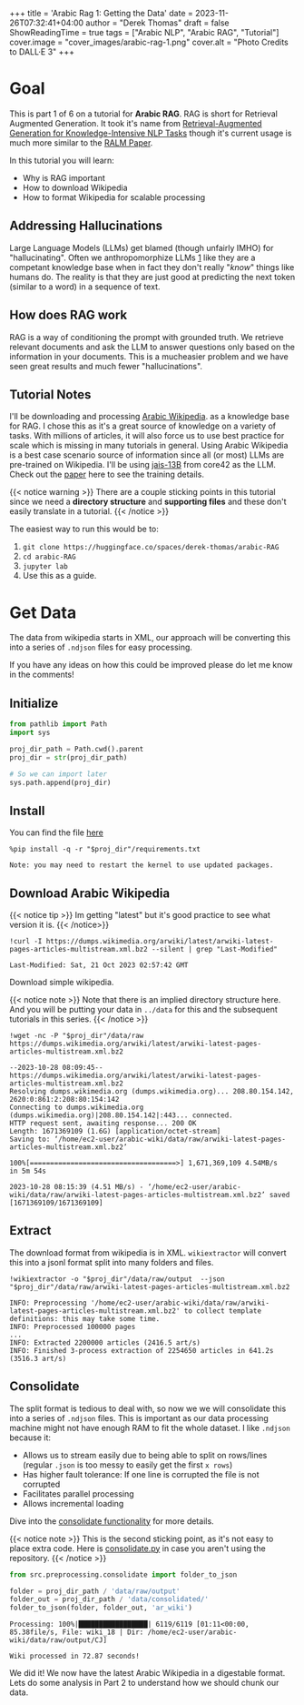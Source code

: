 +++
title = 'Arabic Rag 1: Getting the Data'
date = 2023-11-26T07:32:41+04:00
author = "Derek Thomas"
draft = false
ShowReadingTime = true
tags = ["Arabic NLP", "Arabic RAG", "Tutorial"]
cover.image = "cover_images/arabic-rag-1.png"
cover.alt = "Photo Credits to DALL·E 3"
+++

# Goal
This is part 1 of 6 on a tutorial for **Arabic RAG**. RAG is short for Retrieval Augmented Generation. It took it's name
from [Retrieval-Augmented Generation for Knowledge-Intensive NLP Tasks](https://arxiv.org/abs/2005.11401) though it's 
current usage is much more similar to the [RALM Paper](https://arxiv.org/abs/2302.00083). 

In this tutorial you will learn:
- Why is RAG important
- How to download Wikipedia
- How to format Wikipedia for scalable processing


## Addressing Hallucinations
Large Language Models (LLMs) get blamed (though unfairly IMHO) for "hallucinating". Often we anthropomorphize LLMs 
[1](https://arxiv.org/pdf/2212.03551.pdf) like they are a competant knowledge base when in fact they don't really 
"*know*" things like humans do. The reality is that they are just good at predicting the next token (similar to a word) 
in a sequence of text. 

## How does RAG work
RAG is a way of conditioning the prompt with grounded truth. We retrieve relevant documents and 
ask the LLM to answer questions only based on the information in your documents. This is a mucheasier problem and we 
have seen great results and much fewer "hallucinations".

## Tutorial Notes

I'll be downloading and processing 
[Arabic Wikipedia](https://ar.wikipedia.org/wiki/%D8%A7%D9%84%D8%B5%D9%81%D8%AD%D8%A9_%D8%A7%D9%84%D8%B1%D8%A6%D9%8A%D8%B3%D9%8A%D8%A9).
as a knowledge base for RAG. I chose this as it's a great source of knowledge on a variety of tasks. With millions of 
articles, it will also force us to use best practice for scale which is missing in many tutorials in general. Using 
Arabic Wikipedia is a best case scenario source of information since all (or most) LLMs are pre-trained on Wikipedia. 
I'll be using [jais-13B](https://huggingface.co/core42/jais-13b-chat) from core42 as the LLM. Check out the 
[paper](https://huggingface.co/papers/2308.16149) here to see the training details.

{{< notice warning >}}
There are a couple sticking points in this tutorial since we need a **directory structure** and
**supporting files** and these don't easily translate in a tutorial.
{{< /notice >}}

The easiest way to run this would be to:

1. `git clone https://huggingface.co/spaces/derek-thomas/arabic-RAG`
1. `cd arabic-RAG`
1. `jupyter lab`
1. Use this as a guide.

# Get Data
The data from wikipedia starts in XML, our approach will be converting this into a series of `.ndjson` files for easy
processing.

If you have any ideas on how this could be improved please do let me know in the comments!

## Initialize
```python
from pathlib import Path
import sys
```

```python
proj_dir_path = Path.cwd().parent
proj_dir = str(proj_dir_path)

# So we can import later
sys.path.append(proj_dir)
```

## Install

You can find the file [here](https://huggingface.co/spaces/derek-thomas/arabic-RAG/blob/main/requirements.txt)

```jupyter
%pip install -q -r "$proj_dir"/requirements.txt
```

    Note: you may need to restart the kernel to use updated packages.

## Download Arabic Wikipedia

{{< notice tip >}}
Im getting "latest" but it's good practice to see what version it is.
{{< /notice>}}

```jupyter
!curl -I https://dumps.wikimedia.org/arwiki/latest/arwiki-latest-pages-articles-multistream.xml.bz2 --silent | grep "Last-Modified"
```

    Last-Modified: Sat, 21 Oct 2023 02:57:42 GMT

Download simple wikipedia.

{{< notice note >}}
Note that there is an implied directory structure here. And you will be putting your data in
`../data` for this and the subsequent tutorials in this series.
{{< /notice >}}

```jupyter
!wget -nc -P "$proj_dir"/data/raw https://dumps.wikimedia.org/arwiki/latest/arwiki-latest-pages-articles-multistream.xml.bz2
```

    --2023-10-28 08:09:45--  https://dumps.wikimedia.org/arwiki/latest/arwiki-latest-pages-articles-multistream.xml.bz2
    Resolving dumps.wikimedia.org (dumps.wikimedia.org)... 208.80.154.142, 2620:0:861:2:208:80:154:142
    Connecting to dumps.wikimedia.org (dumps.wikimedia.org)|208.80.154.142|:443... connected.
    HTTP request sent, awaiting response... 200 OK
    Length: 1671369109 (1.6G) [application/octet-stream]
    Saving to: ‘/home/ec2-user/arabic-wiki/data/raw/arwiki-latest-pages-articles-multistream.xml.bz2’
    
    100%[====================================>] 1,671,369,109 4.54MB/s   in 5m 54s 
    
    2023-10-28 08:15:39 (4.51 MB/s) - ‘/home/ec2-user/arabic-wiki/data/raw/arwiki-latest-pages-articles-multistream.xml.bz2’ saved [1671369109/1671369109]

## Extract

The download format from wikipedia is in XML. `wikiextractor` will convert this into a jsonl format split into many
folders and files.

```jupyter
!wikiextractor -o "$proj_dir"/data/raw/output  --json "$proj_dir"/data/raw/arwiki-latest-pages-articles-multistream.xml.bz2 
```

    INFO: Preprocessing '/home/ec2-user/arabic-wiki/data/raw/arwiki-latest-pages-articles-multistream.xml.bz2' to collect template definitions: this may take some time.
    INFO: Preprocessed 100000 pages
    ...
    INFO: Extracted 2200000 articles (2416.5 art/s)
    INFO: Finished 3-process extraction of 2254650 articles in 641.2s (3516.3 art/s)

## Consolidate

The split format is tedious to deal with, so now we we will consolidate this into a series of  `.ndjson` files. This is
important as our data processing machine might not have enough RAM to fit the whole dataset. 
I like `.ndjson` because it:
- Allows us to stream easily due to being able to split on rows/lines (regular `.json` is too messy to easily get the first `x rows`)
- Has higher fault tolerance: If one line is corrupted the file is not corrupted
- Facilitates parallel processing
- Allows incremental loading

Dive into the [consolidate functionality](https://huggingface.co/spaces/derek-thomas/arabic-RAG/blob/main/src/preprocessing/consolidate.py) for more details.

{{< notice note >}}
This is the second sticking point, as it's not easy to place extra code. Here is
[consolidate.py](https://huggingface.co/spaces/derek-thomas/arabic-RAG/blob/main/src/preprocessing/consolidate.py) in
case you aren't using the repository.
{{< /notice >}}

```python
from src.preprocessing.consolidate import folder_to_json
```

```python
folder = proj_dir_path / 'data/raw/output'
folder_out = proj_dir_path / 'data/consolidated/'
folder_to_json(folder, folder_out, 'ar_wiki')
```

    Processing: 100%|█████████████████| 6119/6119 [01:11<00:00, 85.38file/s, File: wiki_18 | Dir: /home/ec2-user/arabic-wiki/data/raw/output/CJ]

    Wiki processed in 72.87 seconds!
    
We did it! We now have the latest Arabic Wikipedia in a digestable format. Lets do some analysis in Part 2 to understand
how we should chunk our data.